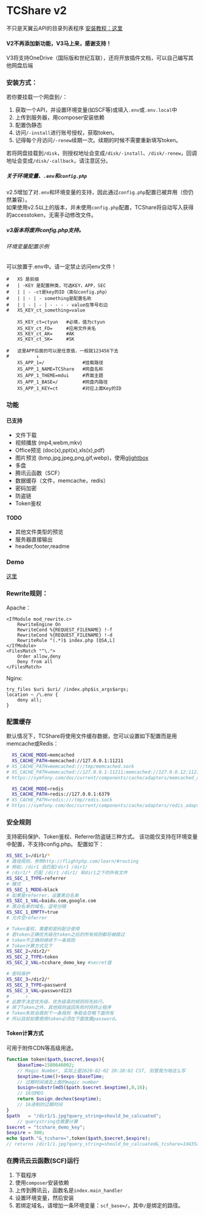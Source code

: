 # TCShare v2
不只是天翼云API的目录列表程序
[安装教程：这里](https://xylog.cn/2020/03/01/tcshare.html)

#### V2不再添加新功能，V3马上来，感谢支持！
V3将支持OneDrive（国际版和世纪互联），还将开放插件文档，可以自己编写其他网盘后端

### 安装方式：

若你要挂载一个网盘到`/`：

1. 获取一个API，并设置环境变量(如SCF等)或填入`.env`或`.env.local`中
2. 上传到服务器，用composer安装依赖
3. 配置伪静态
4. 访问`/-install`进行账号授权，获取token。
5. 记得每个月访问`/-renew`续期一次。续期的时候不需要重新填写token。

若将网盘挂载到`/disk`，则授权地址会变成`/disk/-install`、`/disk/-renew`，回调地址会变成`/disk/-callback`，请注意区分。

##### 关于环境变量、`.env`和`config.php`  
v2.5增加了对`.env`和环境变量的支持，因此通过`config.php`配置已被弃用（但仍然兼容）。  
如果使用v2.5以上的版本，并未使用`config.php`配置，TCShare将自动写入获得的accesstoken，无需手动修改文件。
##### v3版本将废弃config.php支持。

###### 环境变量配置示例
可以放置于.env中。请一定禁止访问env文件！
```shell
#   XS 是前缀
#   | -KEY 是配置种类，可选KEY，APP，SEC
#   | | - -ct是key的ID（类似config.php）
#   | | - | - something是配置名称
#   | | - | - | - - - - value在等号右边
#   XS_KEY_ct_something=value

    XS_KEY_ct=ctyun   #必填，值为ctyun
    XS_KEY_ct_FD=     #应用文件夹名
    XS_KEY_ct_AK=     #AK
    XS_KEY_ct_SK=     #SK

#   这里APP后面的可以是任意值，一般就123456下去
#          ↓
    XS_APP_1=/              #挂载路径
    XS_APP_1_NAME=TCShare   #网盘名称
    XS_APP_1_THEME=mdui     #界面主题
    XS_APP_1_BASE=/         #网盘内路径
    XS_APP_1_KEY=ct         #对应上面Key的ID

```

### 功能

#### 已支持
 - 文件下载
 - 视频播放 (mp4,webm,mkv)
 - Office预览 (doc(x),ppt(x),xls(x),pdf)
 - 图片预览 (bmp,jpg,jpeg,png,gif,webp)，使用[glightbox](https://github.com/biati-digital/glightbox)
 - 多盘
 - 腾讯云函数（SCF）
 - 数据缓存（文件，memcache，redis）
 - 密码加密
 - 防盗链
 - Token鉴权

#### TODO
 - 其他文件类型的预览
 - 服务器直接输出
 - header,footer,readme

### Demo

[这里](http://env-3379049.cloud.cloudraft.cn/)

### Rewrite规则：

Apache：
```
<IfModule mod_rewrite.c>
    RewriteEngine On
    RewriteCond %{REQUEST_FILENAME} !-f
    RewriteCond %{REQUEST_FILENAME} !-d
    RewriteRule ^(.*)$ index.php [QSA,L]
</IfModule>
<FilesMatch "^\.">
    Order allow,deny
    Deny from all
</FilesMatch>
```
Nginx:
```
try_files $uri $uri/ /index.php$is_args$args;
location ~ /\.env {
    deny all;
}
```
### 配置缓存  
默认情况下，TCShare将使用文件缓存数据，您可以设置如下配置而是用memcache或Redis：
```bash
  XS_CACHE_MODE=memcached
  XS_CACHE_PATH=memcached://127.0.0.1:11211
# XS_CACHE_PATH=memcached:///tmp/memcached.sock
# XS_CACHE_PATH=memcached://127.0.0.1:11211;memcached://127.0.0.12:11211
# https://symfony.com/doc/current/components/cache/adapters/memcached_adapter.html

  XS_CACHE_MODE=redis
  XS_CACHE_PATH=redis://127.0.0.1:6379
# XS_CACHE_PATH=redis:///tmp/redis.sock
# https://symfony.com/doc/current/components/cache/adapters/redis_adapter.html
```

### 安全规则
支持密码保护、Token鉴权、Referrer防盗链三种方式。
该功能仅支持在环境变量中配置，不支持config.php。
配置如下：
```bash
XS_SEC_1=/dir1/* 
# 路径规则，参照http://flightphp.com/learn/#routing
# 例如，/dir1 会匹配/dir1 /dir1/
# /dir1/* 匹配 /dir1 /dir1/ 和dir1之下的所有文件
XS_SEC_1_TYPE=referrer
# 模式
XS_SEC_1_MODE=black
# 如果是referrer，设置黑白名单
XS_SEC_1_VAL=baidu.com,google.com
# 黑白名单的域名，逗号分隔
XS_SEC_1_EMPTY=true
# 允许空referrer

# Token鉴权，需要和密码配合使用
# 若token正确优先级在token之后的所有规则都将被跳过
# token不正确将继续下一条规则
# Token计算方式见下
XS_SEC_2=/dir2/*
XS_SEC_2_TYPE=token
XS_SEC_2_VAL=tcshare_demo_key #secret值

# 密码保护
XS_SEC_3=/dir2/*
XS_SEC_3_TYPE=password
XS_SEC_3_VAL=password123
#      ↑
# 此数字决定优先级，优先级高的规则将先执行。
# 除了Token之外，其他规则返回失败时将终止程序
# Token失败会跳到下一条规则 争取会忽略下面所有
# 所以目前如需使用token必须在下面放置password。
```
#### Token计算方式
可用于附件CDN等高级用途。
```php
function token($path,$secret,$exps){
    $baseTime=1580646002;        
    // Magic Number, 实际上是2020-02-02 20:20:02 CST, 别管我为啥这么写
    $exptime=time()+$exps-$baseTime;
    // 过期时间减去上面的magic number
    $usign=substr(md5($path.$secret.$exptime),0,16);
    // 16位MD5
    return $usign.dechex($exptime);
    // 16进制的过期时间
}
$path   = "/dir1/1.jpg?query_string=should_be_calcuated";
    // querystring也需要计算
$secret = "tcshare_demo_key";
$expire = 300;
echo $path."&_tcshare=",token($path,$secret,$expire);
// returns /dir1/1.jpg?query_string=should_be_calcuated&_tcshare=1d435a917e04e8c824eb21
```
### 在腾讯云云函数(SCF)运行

1. 下载程序
2. 使用`composer`安装依赖
3. 上传到腾讯云，函数名是`index.main_handler`
4. 设置环境变量，然后安装
5. 若绑定域名，请增加一条环境变量：`scf_base=/`，其中`/`是绑定的路径。
